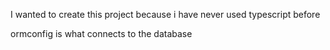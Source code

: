 I wanted to create this project because i have never used typescript before

ormconfig is what connects to the database